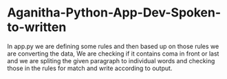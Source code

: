 # Aganitha-Python-App-Dev-Spoken-to-written


In app.py we are defining some rules and then based up on those rules we are converting the data, We are checking if it contains coma in front or last and we are spliting the given paragraph to individual words and checking those in the rules for match and write according to output.
